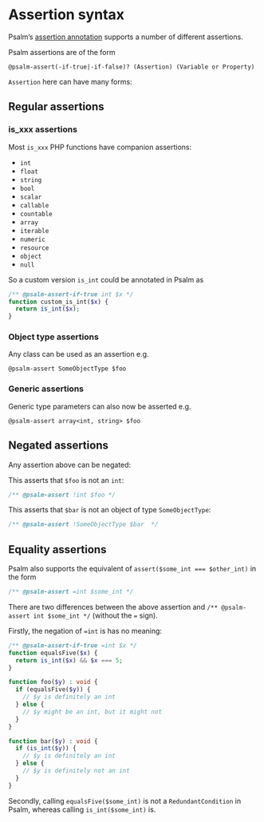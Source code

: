 # Assertion syntax

Psalm’s [assertion annotation](supported_annotations.md/#psalm-assert-psalm-assert-if-true-and-psalm-assert-if-false) supports a number of different assertions.

Psalm assertions are of the form

`@psalm-assert(-if-true|-if-false)? (Assertion) (Variable or Property)`

`Assertion` here can have many forms:

## Regular assertions

### is_xxx assertions

Most `is_xxx` PHP functions have companion assertions:
- `int`
- `float`
- `string`
- `bool`
- `scalar`
- `callable`
- `countable`
- `array`
- `iterable`
- `numeric`
- `resource`
- `object`
- `null`

So a custom version `is_int` could be annotated in Psalm as

```php
/** @psalm-assert-if-true int $x */
function custom_is_int($x) {
  return is_int($x);
}
```

### Object type assertions

Any class can be used as an assertion e.g.

`@psalm-assert SomeObjectType $foo`

### Generic assertions

Generic type parameters can also now be asserted e.g.

`@psalm-assert array<int, string> $foo`

## Negated assertions

Any assertion above can be negated:

This asserts that `$foo` is not an `int`:

```php
/** @psalm-assert !int $foo */
```

This asserts that `$bar` is not an object of type `SomeObjectType`:
```php
/** @psalm-assert !SomeObjectType $bar  */
```

## Equality assertions

Psalm also supports the equivalent of `assert($some_int === $other_int)` in the form
```php
/** @psalm-assert =int $some_int */
```

There are two differences between the above assertion and `/** @psalm-assert int $some_int */` (without the `=` sign).

Firstly, the negation of `=int` is has no meaning:

```php
/** @psalm-assert-if-true =int $x */
function equalsFive($x) {
  return is_int($x) && $x === 5;
}

function foo($y) : void {
  if (equalsFive($y)) {
    // $y is definitely an int
  } else {
    // $y might be an int, but it might not
  }
}

function bar($y) : void {
  if (is_int($y)) {
    // $y is definitely an int
  } else {
    // $y is definitely not an int
  }
}
```

Secondly, calling `equalsFive($some_int)` is not a `RedundantCondition` in Psalm, whereas calling `is_int($some_int)` is.


